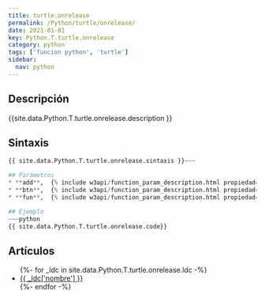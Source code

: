 ```yaml
---
title: turtle.onrelease
permalink: /Python/turtle/onrelease/
date: 2021-01-01
key: Python.T.turtle.onrelease
category: python
tags: ['funcion python', 'turtle']
sidebar: 
  nav: python
---
```


## Descripción
{{site.data.Python.T.turtle.onrelease.description }}

## Sintaxis
~~~python
{{ site.data.Python.T.turtle.onrelease.sintaxis }}~~~

## Parámetros
* **add**,  {% include w3api/function_param_description.html propiedad=site.data.Python.T.turtle.onrelease valor="add" %}
* **btn**,  {% include w3api/function_param_description.html propiedad=site.data.Python.T.turtle.onrelease valor="btn" %}
* **fun**,  {% include w3api/function_param_description.html propiedad=site.data.Python.T.turtle.onrelease valor="fun" %}

## Ejemplo
~~~python
{{ site.data.Python.T.turtle.onrelease.code}}
~~~

## Artículos
<ul>
{%- for _ldc in site.data.Python.T.turtle.onrelease.ldc -%}
   <li>
       <a href="{{_ldc['url'] }}">{{ _ldc['nombre'] }}</a>
   </li>
{%- endfor -%}
</ul>
